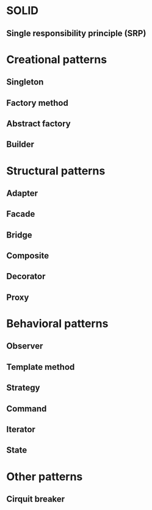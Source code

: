 # SOLID
## Single responsibility principle (SRP)
# Creational patterns
## Singleton
## Factory method
## Abstract factory
## Builder
# Structural patterns
## Adapter
## Facade
## Bridge
## Composite
## Decorator
## Proxy
# Behavioral patterns
## Observer
## Template method
## Strategy
## Command
## Iterator
## State
# Other patterns
## Cirquit breaker